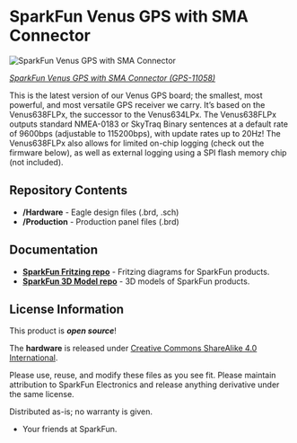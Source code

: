 SparkFun Venus GPS with SMA Connector
========================================

![SparkFun Venus GPS with SMA Connector](https://cdn.sparkfun.com//assets/parts/6/4/2/9/11058-01.jpg)

[*SparkFun Venus GPS with SMA Connector (GPS-11058)*](https://www.sparkfun.com/products/11058)

This is the latest version of our Venus GPS board; the smallest, most powerful, and most versatile GPS receiver we carry. It’s based on the Venus638FLPx, the successor to the Venus634LPx. 
The Venus638FLPx outputs standard NMEA-0183 or SkyTraq Binary sentences at a default rate of 9600bps (adjustable to 115200bps), with update rates up to 20Hz! 
The Venus638FLPx also allows for limited on-chip logging (check out the firmware below), as well as external logging using a SPI flash memory chip (not included).

Repository Contents
-------------------

* **/Hardware** - Eagle design files (.brd, .sch)
* **/Production** - Production panel files (.brd)

Documentation
--------------

* **[SparkFun Fritzing repo](https://github.com/sparkfun/Fritzing_Parts)** - Fritzing diagrams for SparkFun products.
* **[SparkFun 3D Model repo](https://github.com/sparkfun/3D_Models)** - 3D models of SparkFun products. 

License Information
-------------------
This product is _**open source**_! 

The **hardware** is released under [Creative Commons ShareAlike 4.0 International](https://creativecommons.org/licenses/by-sa/4.0/).


Please use, reuse, and modify these files as you see fit. Please maintain attribution to SparkFun Electronics and release anything derivative under the same license.

Distributed as-is; no warranty is given.

- Your friends at SparkFun.


